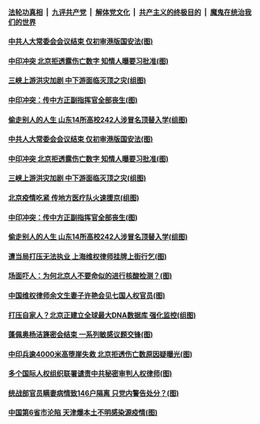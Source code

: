 ####  [法轮功真相](../../../../basic/blob/master/README.md?t=06201731) &nbsp;|&nbsp; [九评共产党](../../../../9ping.md/blob/master/README.md?t=06201731) &nbsp;|&nbsp; [解体党文化](../../../../jtdwh.md/blob/master/README.md?t=06201731)  &nbsp;|&nbsp; [共产主义的终极目的](../../../../gczydzjmd.md/blob/master/README.md?t=06201731) &nbsp;|&nbsp; [魔鬼在统治我们的世界](../../../../mgztzwmdsj.md/blob/master/README.md?t=06201731) 

#### [中共人大常委会会议结束 仅初审港版国安法(图)](../pages/p1/937151.md?t=06201731) 

#### [中印冲突 北京拒透露伤亡数字 知情人曝要习批准(图)](../pages/p1/937127.md?t=06201731) 

#### [三峡上游洪灾加剧 中下游面临灭顶之灾(组图)](../pages/p1/937121.md?t=06201731) 

#### [中印冲突：传中方正副指挥官全部丧生(图)](../pages/p1/937112.md?t=06201731) 


#### [偷走别人的人生 山东14所高校242人涉冒名顶替入学(组图)](../pages/p1/937067.md?t=06201731) 

#### [中共人大常委会会议结束 仅初审港版国安法(图)](../pages/p1/937151.md?t=06201731) 

#### [中印冲突 北京拒透露伤亡数字 知情人曝要习批准(图)](../pages/p1/937127.md?t=06201731) 

#### [三峡上游洪灾加剧 中下游面临灭顶之灾(组图)](../pages/p1/937121.md?t=06201731) 

#### [北京疫情吃紧 传地方医疗队火速援京(组图)](../pages/p1/937115.md?t=06201731) 

#### [中印冲突：传中方正副指挥官全部丧生(图)](../pages/p1/937112.md?t=06201731) 




#### [偷走别人的人生 山东14所高校242人涉冒名顶替入学(组图)](../pages/p1/937067.md?t=06201731) 

#### [遭当局打压无法执业 上海维权律师挂牌上街行乞(图)](../pages/p1/937062.md?t=06201731) 

#### [场面吓人：为何北京人不要命似的进行核酸检测？(图)](../pages/p1/937059.md?t=06201731) 

#### [中国维权律师余文生妻子许艳会见七国人权官员(图)](../pages/p1/937060.md?t=06201731) 


#### [打压自家人？北京正建立全球最大DNA数据库 强化监控(组图)](../pages/p1/937015.md?t=06201731) 

#### [蓬佩奥杨洁篪密会结束 一系列敏感议题交锋(图)](../pages/p1/936995.md?t=06201731) 

#### [中印兵逾4000米高堕崖失救 北京拒透伤亡数原因疑曝光(图)](../pages/p1/936958.md?t=06201731) 

#### [多个国际人权组织联署谴责中共秘密审判人权律师(图)](../pages/p1/936974.md?t=06201731) 

#### [统战部官员瞒妻病情致146户隔离 只党内警告处分？(图)](../pages/p1/936973.md?t=06201731) 

#### [中国第6省市沦陷 天津爆本土不明感染源疫情(图)](../pages/p1/936961.md?t=06201731) 


